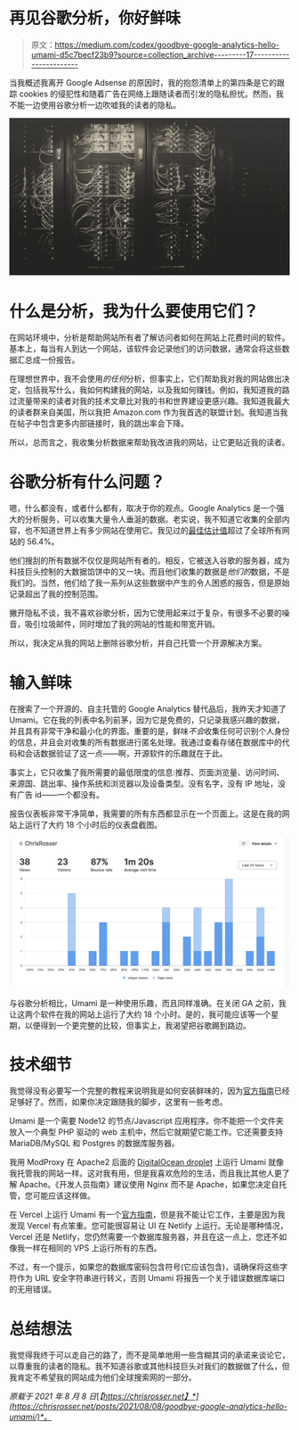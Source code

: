 # 再见谷歌分析，你好鲜味

> 原文：<https://medium.com/codex/goodbye-google-analytics-hello-umami-d5c7becf23b9?source=collection_archive---------17----------------------->

当我概述我离开 Google Adsense 的原因时，我的抱怨清单上的第四条是它的跟踪 cookies 的侵犯性和随着广告在网络上跟随读者而引发的隐私担忧。然而，我不能一边使用谷歌分析一边吹嘘我的读者的隐私。

![](img/e867fa7455183a8f4f7b941f2da6893a.png)

# 什么是分析，我为什么要使用它们？

在网站环境中，分析是帮助网站所有者了解访问者如何在网站上花费时间的软件。基本上，每当有人到达一个网站，该软件会记录他们的访问数据，通常会将这些数据汇总成一份报告。

在理想世界中，我不会使用*的任何*分析，但事实上，它们帮助我对我的网站做出决定，包括我写什么，我如何构建我的网站，以及我如何赚钱。例如，我知道我的路过流量带来的读者对我的技术文章比对我的书和世界建设更感兴趣。我知道我最大的读者群来自美国，所以我把 Amazon.com 作为我首选的联盟计划。我知道当我在帖子中包含更多内部链接时，我的跳出率会下降。

所以，总而言之，我收集分析数据来帮助我改进我的网站，让它更贴近我的读者。

# 谷歌分析有什么问题？

嗯，什么都没有，或者什么都有，取决于你的观点。Google Analytics 是一个强大的分析服务，可以收集大量令人垂涎的数据。老实说，我不知道它收集的全部内容，也不知道世界上有多少网站在使用它。我见过的[最佳估计值](https://w3techs.com/technologies/details/ta-googleanalytics)超过了全球所有网站的 56.4%。

他们搜刮的所有数据不仅仅是网站所有者的。相反，它被送入谷歌的服务器，成为科技巨头控制的大数据馅饼中的又一块。而且他们收集的数据是*他们的*数据，不是我们的。当然，他们给了我一系列从这些数据中产生的令人困惑的报告，但是原始记录超出了我的控制范围。

撇开隐私不谈，我不喜欢谷歌分析，因为它使用起来过于复杂，有很多不必要的噪音，吸引垃圾邮件，同时增加了我的网站的性能和带宽开销。

所以，我决定从我的网站上删除谷歌分析，并自己托管一个开源解决方案。

# 输入鲜味

在搜索了一个开源的、自主托管的 Google Analytics 替代品后，我昨天才知道了 Umami。它在我的列表中名列前茅，因为它是免费的，只记录我感兴趣的数据，并且具有非常干净和最小化的界面。重要的是，鲜味*不会*收集任何可识别个人身份的信息，并且会对收集的所有数据进行匿名处理。我通过查看存储在数据库中的代码和会话数据验证了这一点——啊，开源软件的乐趣就在于此。

事实上，它只收集了我所需要的最低限度的信息:推荐、页面浏览量、访问时间、来源国、跳出率、操作系统和浏览器以及设备类型。没有名字，没有 IP 地址，没有广告 id——一个都没有。

报告仪表板非常干净简单，我需要的所有东西都显示在一个页面上。这是在我的网站上运行了大约 18 个小时后的仪表盘截图。

![](img/4f04c6794f59b9cc2d373fc99dbf143f.png)

与谷歌分析相比，Umami 是一种使用乐趣，而且同样准确。在关闭 GA 之前，我让这两个软件在我的网站上运行了大约 18 个小时。是的，我可能应该等一个星期，以便得到一个更完整的比较，但事实上，我渴望把谷歌踢到路边。

# 技术细节

我觉得没有必要写一个完整的教程来说明我是如何安装鲜味的，因为[官方指南](https://umami.is/docs/hosting)已经足够好了。然而，如果你决定跟随我的脚步，这里有一些考虑。

Umami 是一个需要 Node12 的节点/Javascript 应用程序。你不能把一个文件夹放入一个典型 PHP 驱动的 web 主机中，然后它就期望它能工作。它还需要支持 MariaDB/MySQL 和 Postgres 的数据库服务器。

我用 ModProxy 在 Apache2 后面的 [DigitalOcean droplet](https://m.do.co/c/bcfec4757439) 上运行 Umami 就像我托管我的网站一样。这对我有用，但是我喜欢危险的生活，而且我比其他人更了解 Apache。《开发人员指南》建议使用 Nginx 而不是 Apache，如果您决定自托管，您可能应该这样做。

在 Vercel 上运行 Umami 有一个[官方指南](https://umami.is/docs/running-on-vercel)，但是我不能让它工作，主要是因为我发现 Vercel 有点笨重。您可能很容易让 UI 在 Netlify 上运行。无论是哪种情况，Vercel 还是 Netlify，您仍然需要一个数据库服务器，并且在这一点上，您还不如像我一样在相同的 VPS 上运行所有的东西。

不过，有一个提示，如果您的数据库密码包含符号(它应该包含)，请确保将这些字符作为 URL 安全字符串进行转义，否则 Umami 将报告一个关于错误数据库端口的无用错误。

# 总结想法

我觉得我终于可以走自己的路了，而不是简单地用一些含糊其词的承诺来谈论它，以尊重我的读者的隐私。我不知道谷歌或其他科技巨头对我们的数据做了什么，但我肯定不希望我的网站成为他们全球搜索网的一部分。

*原载于 2021 年 8 月 8 日*[*【https://chrisrosser.net】*](https://chrisrosser.net/posts/2021/08/08/goodbye-google-analytics-hello-umami/)*。*